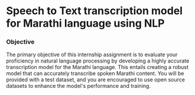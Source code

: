 # Speech to Text transcription model for Marathi language using NLP
### Objective
The primary objective of this internship assignment is to evaluate your proficiency in natural
language processing by developing a highly accurate transcription model for the Marathi
language. This entails creating a robust model that can accurately transcribe spoken
Marathi content. You will be provided with a test dataset, and you are encouraged to use
open source datasets to enhance the model's performance and training.
